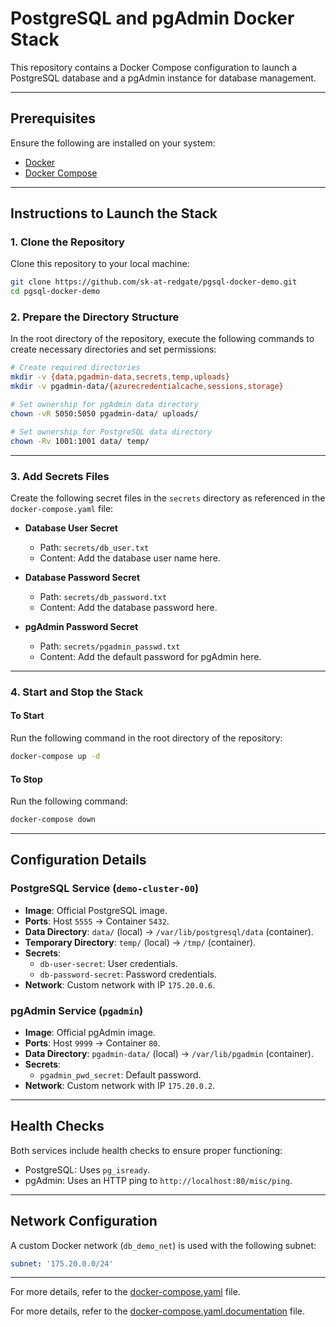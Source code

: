 # PostgreSQL and pgAdmin Docker Stack

This repository contains a Docker Compose configuration to launch a PostgreSQL database and a pgAdmin instance for database management.

---

## Prerequisites

Ensure the following are installed on your system:
- [Docker](https://www.docker.com/)
- [Docker Compose](https://docs.docker.com/compose/)

---

## Instructions to Launch the Stack

### 1. Clone the Repository
Clone this repository to your local machine:
```bash
git clone https://github.com/sk-at-redgate/pgsql-docker-demo.git
cd pgsql-docker-demo
```

### 2. Prepare the Directory Structure
In the root directory of the repository, execute the following commands to create necessary directories and set permissions:

```bash
# Create required directories
mkdir -v {data,pgadmin-data,secrets,temp,uploads}
mkdir -v pgadmin-data/{azurecredentialcache,sessions,storage}

# Set ownership for pgAdmin data directory
chown -vR 5050:5050 pgadmin-data/ uploads/

# Set ownership for PostgreSQL data directory
chown -Rv 1001:1001 data/ temp/ 
```

---

### 3. Add Secrets Files
Create the following secret files in the `secrets` directory as referenced in the `docker-compose.yaml` file:

- **Database User Secret**
  - Path: `secrets/db_user.txt`
  - Content: Add the database user name here.

- **Database Password Secret**
  - Path: `secrets/db_password.txt`
  - Content: Add the database password here.

- **pgAdmin Password Secret**
  - Path: `secrets/pgadmin_passwd.txt`
  - Content: Add the default password for pgAdmin here.


---

### 4. Start and Stop the Stack

#### To Start
Run the following command in the root directory of the repository:
```bash
docker-compose up -d
```

#### To Stop
Run the following command:
```bash
docker-compose down
```

---

## Configuration Details

### PostgreSQL Service (`demo-cluster-00`)
- **Image**: Official PostgreSQL image.
- **Ports**: Host `5555` → Container `5432`.
- **Data Directory**: `data/` (local) → `/var/lib/postgresql/data` (container).
- **Temporary Directory**: `temp/` (local) → `/tmp/` (container).
- **Secrets**:
  - `db-user-secret`: User credentials.
  - `db-password-secret`: Password credentials.
- **Network**: Custom network with IP `175.20.0.6`.

### pgAdmin Service (`pgadmin`)
- **Image**: Official pgAdmin image.
- **Ports**: Host `9999` → Container `80`.
- **Data Directory**: `pgadmin-data/` (local) → `/var/lib/pgadmin` (container).
- **Secrets**:
  - `pgadmin_pwd_secret`: Default password.
- **Network**: Custom network with IP `175.20.0.2`.

---

## Health Checks
Both services include health checks to ensure proper functioning:
- PostgreSQL: Uses `pg_isready`.
- pgAdmin: Uses an HTTP ping to `http://localhost:80/misc/ping`.

---

## Network Configuration
A custom Docker network (`db_demo_net`) is used with the following subnet:
```yaml
subnet: '175.20.0.0/24'
```

---

For more details, refer to the [docker-compose.yaml](./docker-compose.yaml) file.

For more details, refer to the [docker-compose.yaml.documentation](./docker-compose-documentation.md) file.





